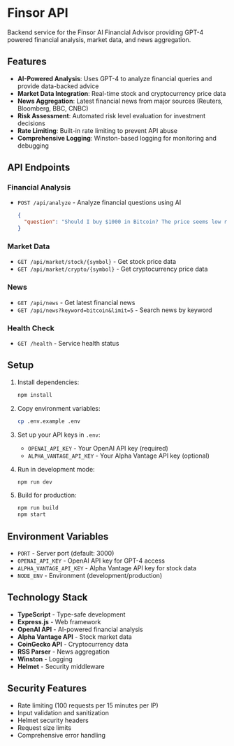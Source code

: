# Finsor API

Backend service for the Finsor AI Financial Advisor providing GPT-4 powered financial analysis, market data, and news aggregation.

## Features

- **AI-Powered Analysis**: Uses GPT-4 to analyze financial queries and provide data-backed advice
- **Market Data Integration**: Real-time stock and cryptocurrency price data
- **News Aggregation**: Latest financial news from major sources (Reuters, Bloomberg, BBC, CNBC)
- **Risk Assessment**: Automated risk level evaluation for investment decisions
- **Rate Limiting**: Built-in rate limiting to prevent API abuse
- **Comprehensive Logging**: Winston-based logging for monitoring and debugging

## API Endpoints

### Financial Analysis
- `POST /api/analyze` - Analyze financial questions using AI
  ```json
  {
    "question": "Should I buy $1000 in Bitcoin? The price seems low right now"
  }
  ```

### Market Data
- `GET /api/market/stock/{symbol}` - Get stock price data
- `GET /api/market/crypto/{symbol}` - Get cryptocurrency price data

### News
- `GET /api/news` - Get latest financial news
- `GET /api/news?keyword=bitcoin&limit=5` - Search news by keyword

### Health Check
- `GET /health` - Service health status

## Setup

1. Install dependencies:
   ```bash
   npm install
   ```

2. Copy environment variables:
   ```bash
   cp .env.example .env
   ```

3. Set up your API keys in `.env`:
   - `OPENAI_API_KEY` - Your OpenAI API key (required)
   - `ALPHA_VANTAGE_API_KEY` - Your Alpha Vantage API key (optional)

4. Run in development mode:
   ```bash
   npm run dev
   ```

5. Build for production:
   ```bash
   npm run build
   npm start
   ```

## Environment Variables

- `PORT` - Server port (default: 3000)
- `OPENAI_API_KEY` - OpenAI API key for GPT-4 access
- `ALPHA_VANTAGE_API_KEY` - Alpha Vantage API key for stock data
- `NODE_ENV` - Environment (development/production)

## Technology Stack

- **TypeScript** - Type-safe development
- **Express.js** - Web framework
- **OpenAI API** - AI-powered financial analysis
- **Alpha Vantage API** - Stock market data
- **CoinGecko API** - Cryptocurrency data
- **RSS Parser** - News aggregation
- **Winston** - Logging
- **Helmet** - Security middleware

## Security Features

- Rate limiting (100 requests per 15 minutes per IP)
- Input validation and sanitization
- Helmet security headers
- Request size limits
- Comprehensive error handling